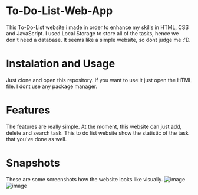 # To-Do-List-Web-App
This To-Do-List website i made in order to enhance my skills in HTML, CSS and JavaScript. I used Local Storage to store all of the tasks, hence we don't need a database. It seems like a simple website, so dont judge me :'D. 

# Instalation and Usage
Just clone and open this repository. If you want to use it just open the HTML file. I dont use any package manager. 

# Features
The features are really simple. At the moment, this website can just add, delete and search task. This to do list website show the statistic of the task that you've done as well. 

# Snapshots
These are some screenshots how the website looks like visually.
![image](https://github.com/ismarapw/To-Do-List-Web-App/assets/76652264/d9416593-949e-4cda-818d-dff5ae6960fa)
![image](https://github.com/ismarapw/To-Do-List-Web-App/assets/76652264/e579ae7d-d9d3-4279-b5a2-f9c987df1d6b)
